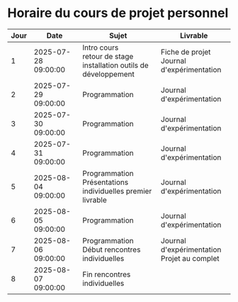 # Horaire du cours de projet personnel
Jour|Date|Sujet|Livrable
--|--|--|--
1|2025-07-28 09:00:00|Intro cours <br/>retour de stage<br/>installation outils de développement|Fiche de projet<br/>Journal d'expérimentation
2|2025-07-29 09:00:00|Programmation|Journal d'expérimentation
3|2025-07-30 09:00:00|Programmation|Journal d'expérimentation
4|2025-07-31 09:00:00|Programmation|Journal d'expérimentation
5|2025-08-04 09:00:00|Programmation<br/>Présentations individuelles premier livrable|Journal d'expérimentation
6|2025-08-05 09:00:00|Programmation|Journal d'expérimentation
7|2025-08-06 09:00:00|Programmation <br/>Début rencontres individuelles|Journal d'expérimentation<br/>Projet au complet
8|2025-08-07 09:00:00|Fin rencontres individuelles|
